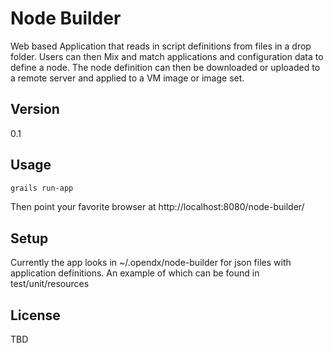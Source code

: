 Node Builder
=========

Web based Application that reads in script definitions from files in a drop folder. Users can then Mix and match 
applications and configuration data to define a node.  The node definition can then be downloaded or uploaded to 
a remote server and applied to a VM image or image set.


Version
-

0.1

Usage
-

```sh
grails run-app
```

Then point your favorite browser at http://localhost:8080/node-builder/


Setup
-

Currently the app looks in ~/.opendx/node-builder for json files with application definitions.  An example of
which can be found in test/unit/resources


License
-

TBD
